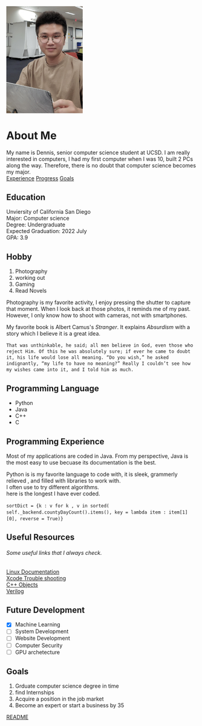 <img src="IMG_3738.jpg" width="40%" height="40%">

# About Me 
My name is Dennis, senior computer science student at UCSD. I am really interested in computers, I had my first computer when I was 10, built 2 PCs along the way. 
Therefore, there is no doubt that computer science becomes my major.\
[Experience](#programming-language)
[Progress](#future-development)
[Goals](#goals)

## Education 
Unviersity of California San Diego \
Major: Computer science \
Degree: Undergraduate \
Expected Graduation: 2022 July\
GPA: 3.9 

## Hobby 
1. Photography
2. working out
3. Gaming 
4. Read Novels

Photography is my favorite activity, I enjoy pressing the shutter to capture that moment. When I look back at those photos, it reminds me of my past. However, I only know how to shoot with cameras, not with smartphones. 

My favorite book is Albert Camus's _Stranger_. It explains _Absurdism_ with a story which I believe it is a great idea. 

```
That was unthinkable, he said; all men believe in God, even those who reject Him. Of this he was absolutely sure; if ever he came to doubt it, his life would lose all meaning. “Do you wish,” he asked indignantly, “my life to have no meaning?” Really I couldn’t see how my wishes came into it, and I told him as much.
```

## Programming Language 
- Python
- Java
- C++ 
- C 


## Programming Experience 
Most of my applications are coded in Java. From my perspective, Java is the most easy to use becuase its documentation is the best. 

Python is is my favorite language to code with, it is sleek, grammerly relieved , and filled with libraries to work with. \
I often use to try different algorithms.\
here is the longest I have ever coded.

`sortDict = {k : v for k , v in sorted( self._backend.countyDayCount().items(), key = lambda item : item[1][0], reverse = True)} `

## Useful Resources
###### Some useful links that I always check.
[Linux Documentation](https://man7.org/linux/man-pages/man7/man.7.html)\
[Xcode Trouble shooting](https://stackoverflow.com/questions/23438393/new-to-xcode-cant-open-files-in-c)\
[C++ Objects](https://stackoverflow.com/questions/1380463/sorting-a-vector-of-custom-objects)\
[Verilog](https://www.asic-world.com/systemverilog/index.html)



## Future Development
- [x] Machine Learning 
- [ ] System Development 
- [ ] Website Development 
- [ ] Computer Security 
- [ ] GPU archetecture

## Goals 
1. Grduate computer science degree in time 
2. find Internships 
3. Acquire a position in the job market 
4. Become an expert or start a business by 35 

[README](./README.md)

